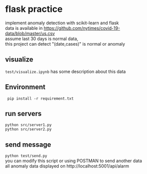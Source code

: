 # flask practice
implement anomaly detection with scikit-learn and flask  
data is available in https://github.com/nytimes/covid-19-data/blob/master/us.csv  
assume last 30 days is normal data,  
this project can detect "(date,cases)" is normal or anomaly

## visualize
`test/visualize.ipynb` has some description about this data


## Environment
` pip install -r requirement.txt`

## run servers
`python src/server1.py`  
`python src/server2.py`
## send message
`python test/send.py`  
you can modify this script or using POSTMAN to send another data   
all anomaly data displayed on http://localhost:5001/api/alarm
